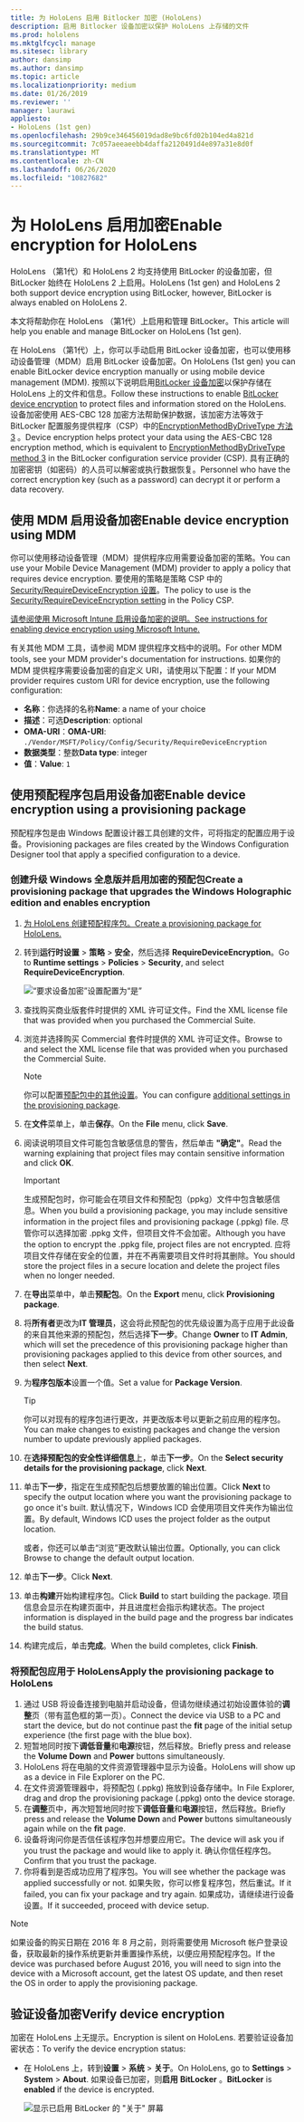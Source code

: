 ```yaml
---
title: 为 HoloLens 启用 Bitlocker 加密 (HoloLens)
description: 启用 Bitlocker 设备加密以保护 HoloLens 上存储的文件
ms.prod: hololens
ms.mktglfcycl: manage
ms.sitesec: library
author: dansimp
ms.author: dansimp
ms.topic: article
ms.localizationpriority: medium
ms.date: 01/26/2019
ms.reviewer: ''
manager: laurawi
appliesto:
- HoloLens (1st gen)
ms.openlocfilehash: 29b9ce346456019dad8e9bc6fd02b104ed4a821d
ms.sourcegitcommit: 7c057aeeaeebb4daffa2120491d4e897a31e8d0f
ms.translationtype: MT
ms.contentlocale: zh-CN
ms.lasthandoff: 06/26/2020
ms.locfileid: "10827682"
---
```

# <span data-ttu-id="d7036-103">为 HoloLens 启用加密</span><span class="sxs-lookup"><span data-stu-id="d7036-103">Enable encryption for HoloLens</span></span>

<span data-ttu-id="d7036-104">HoloLens （第1代）和 HoloLens 2 均支持使用 BitLocker 的设备加密，但 BitLocker 始终在 HoloLens 2 上启用。</span><span class="sxs-lookup"><span data-stu-id="d7036-104">HoloLens (1st gen) and HoloLens 2 both support device encryption using BitLocker, however, BitLocker is always enabled on HoloLens 2.</span></span>

<span data-ttu-id="d7036-105">本文将帮助你在 HoloLens （第1代）上启用和管理 BitLocker。</span><span class="sxs-lookup"><span data-stu-id="d7036-105">This article will help you enable and manage BitLocker on HoloLens (1st gen).</span></span>

<span data-ttu-id="d7036-106">在 HoloLens （第1代）上，你可以手动启用 BitLocker 设备加密，也可以使用移动设备管理（MDM）启用 BitLocker 设备加密。</span><span class="sxs-lookup"><span data-stu-id="d7036-106">On HoloLens (1st gen) you can enable BitLocker device encryption manually or using mobile device management (MDM).</span></span> <span data-ttu-id="d7036-107">按照以下说明启用[BitLocker 设备加密](https://docs.microsoft.com/windows/security/information-protection/bitlocker/bitlocker-device-encryption-overview-windows-10#bitlocker-device-encryption)以保护存储在 HoloLens 上的文件和信息。</span><span class="sxs-lookup"><span data-stu-id="d7036-107">Follow these instructions to enable [BitLocker device encryption](https://docs.microsoft.com/windows/security/information-protection/bitlocker/bitlocker-device-encryption-overview-windows-10#bitlocker-device-encryption) to protect files and information stored on the HoloLens.</span></span> <span data-ttu-id="d7036-108">设备加密使用 AES-CBC 128 加密方法帮助保护数据，该加密方法等效于 BitLocker 配置服务提供程序（CSP）中的[EncryptionMethodByDriveType 方法 3](https://docs.microsoft.com/windows/client-management/mdm/bitlocker-csp#encryptionmethodbydrivetype) 。</span><span class="sxs-lookup"><span data-stu-id="d7036-108">Device encryption helps protect your data using the AES-CBC 128 encryption method, which is equivalent to [EncryptionMethodByDriveType method 3](https://docs.microsoft.com/windows/client-management/mdm/bitlocker-csp#encryptionmethodbydrivetype) in the BitLocker configuration service provider (CSP).</span></span> <span data-ttu-id="d7036-109">具有正确的加密密钥（如密码）的人员可以解密或执行数据恢复。</span><span class="sxs-lookup"><span data-stu-id="d7036-109">Personnel who have the correct encryption key (such as a password) can decrypt it or perform a data recovery.</span></span>

## <span data-ttu-id="d7036-110">使用 MDM 启用设备加密</span><span class="sxs-lookup"><span data-stu-id="d7036-110">Enable device encryption using MDM</span></span>

<span data-ttu-id="d7036-111">你可以使用移动设备管理（MDM）提供程序应用需要设备加密的策略。</span><span class="sxs-lookup"><span data-stu-id="d7036-111">You can use your Mobile Device Management (MDM) provider to apply a policy that requires device encryption.</span></span> <span data-ttu-id="d7036-112">要使用的策略是策略 CSP 中的[Security/RequireDeviceEncryption 设置](https://docs.microsoft.com/windows/client-management/mdm/policy-csp-security#security-requiredeviceencryption)。</span><span class="sxs-lookup"><span data-stu-id="d7036-112">The policy to use is the [Security/RequireDeviceEncryption setting](https://docs.microsoft.com/windows/client-management/mdm/policy-csp-security#security-requiredeviceencryption) in the Policy CSP.</span></span>

[<span data-ttu-id="d7036-113">请参阅使用 Microsoft Intune 启用设备加密的说明。</span><span class="sxs-lookup"><span data-stu-id="d7036-113">See instructions for enabling device encryption using Microsoft Intune.</span></span>](https://docs.microsoft.com/intune/compliance-policy-create-windows#windows-holographic-for-business)

<span data-ttu-id="d7036-114">有关其他 MDM 工具，请参阅 MDM 提供程序文档中的说明。</span><span class="sxs-lookup"><span data-stu-id="d7036-114">For other MDM tools, see your MDM provider's documentation for instructions.</span></span> <span data-ttu-id="d7036-115">如果你的 MDM 提供程序需要设备加密的自定义 URI，请使用以下配置：</span><span class="sxs-lookup"><span data-stu-id="d7036-115">If your MDM provider requires custom URI for device encryption, use the following configuration:</span></span>

- <span data-ttu-id="d7036-116">**名称**：你选择的名称</span><span class="sxs-lookup"><span data-stu-id="d7036-116">**Name**: a name of your choice</span></span>
- <span data-ttu-id="d7036-117">**描述**：可选</span><span class="sxs-lookup"><span data-stu-id="d7036-117">**Description**: optional</span></span>
- <span data-ttu-id="d7036-118">**OMA-URI**：</span><span class="sxs-lookup"><span data-stu-id="d7036-118">**OMA-URI**:</span></span> `./Vendor/MSFT/Policy/Config/Security/RequireDeviceEncryption`
- <span data-ttu-id="d7036-119">**数据类型**：整数</span><span class="sxs-lookup"><span data-stu-id="d7036-119">**Data type**: integer</span></span>
- <span data-ttu-id="d7036-120">**值**：</span><span class="sxs-lookup"><span data-stu-id="d7036-120">**Value**:</span></span> `1`

## <span data-ttu-id="d7036-121">使用预配程序包启用设备加密</span><span class="sxs-lookup"><span data-stu-id="d7036-121">Enable device encryption using a provisioning package</span></span>

<span data-ttu-id="d7036-122">预配程序包是由 Windows 配置设计器工具创建的文件，可将指定的配置应用于设备。</span><span class="sxs-lookup"><span data-stu-id="d7036-122">Provisioning packages are files created by the Windows Configuration Designer tool that apply a specified configuration to a device.</span></span> 

### <span data-ttu-id="d7036-123">创建升级 Windows 全息版并启用加密的预配包</span><span class="sxs-lookup"><span data-stu-id="d7036-123">Create a provisioning package that upgrades the Windows Holographic edition and enables encryption</span></span>

1. [<span data-ttu-id="d7036-124">为 HoloLens 创建预配程序包。</span><span class="sxs-lookup"><span data-stu-id="d7036-124">Create a provisioning package for HoloLens.</span></span>](hololens-provisioning.md)
1. <span data-ttu-id="d7036-125">转到**运行时设置** > **策略** > **安全**，然后选择 **RequireDeviceEncryption**。</span><span class="sxs-lookup"><span data-stu-id="d7036-125">Go to **Runtime settings** > **Policies** > **Security**, and select **RequireDeviceEncryption**.</span></span>

    ![“要求设备加密”设置配置为“是”](images/device-encryption.png)

1. <span data-ttu-id="d7036-127">查找购买商业版套件时提供的 XML 许可证文件。</span><span class="sxs-lookup"><span data-stu-id="d7036-127">Find the XML license file that was provided when you purchased the Commercial Suite.</span></span>

1. <span data-ttu-id="d7036-128">浏览并选择购买 Commercial 套件时提供的 XML 许可证文件。</span><span class="sxs-lookup"><span data-stu-id="d7036-128">Browse to and select the XML license file that was provided when you purchased the Commercial Suite.</span></span>
    > [!NOTE]
    > <span data-ttu-id="d7036-129">你可以配置[预配包中的其他设置](hololens-provisioning.md)。</span><span class="sxs-lookup"><span data-stu-id="d7036-129">You can configure [additional settings in the provisioning package](hololens-provisioning.md).</span></span>

1. <span data-ttu-id="d7036-130">在**文件**菜单上，单击**保存**。</span><span class="sxs-lookup"><span data-stu-id="d7036-130">On the **File** menu, click **Save**.</span></span> 

1. <span data-ttu-id="d7036-131">阅读说明项目文件可能包含敏感信息的警告，然后单击 **"确定"**。</span><span class="sxs-lookup"><span data-stu-id="d7036-131">Read the warning explaining that project files may contain sensitive information and click **OK**.</span></span>

    > [!IMPORTANT]
    > <span data-ttu-id="d7036-132">生成预配包时，你可能会在项目文件和预配包（ppkg）文件中包含敏感信息。</span><span class="sxs-lookup"><span data-stu-id="d7036-132">When you build a provisioning package, you may include sensitive information in the project files and provisioning package (.ppkg) file.</span></span> <span data-ttu-id="d7036-133">尽管你可以选择加密 .ppkg 文件，但项目文件不会加密。</span><span class="sxs-lookup"><span data-stu-id="d7036-133">Although you have the option to encrypt the .ppkg file, project files are not encrypted.</span></span> <span data-ttu-id="d7036-134">应将项目文件存储在安全的位置，并在不再需要项目文件时将其删除。</span><span class="sxs-lookup"><span data-stu-id="d7036-134">You should store the project files in a secure location and delete the project files when no longer needed.</span></span>

1. <span data-ttu-id="d7036-135">在**导出**菜单中，单击**预配包**。</span><span class="sxs-lookup"><span data-stu-id="d7036-135">On the **Export** menu, click **Provisioning package**.</span></span>
1. <span data-ttu-id="d7036-136">将**所有者**更改为**IT 管理员**，这会将此预配包的优先级设置为高于应用于此设备的来自其他来源的预配包，然后选择**下一步**。</span><span class="sxs-lookup"><span data-stu-id="d7036-136">Change **Owner** to **IT Admin**, which will set the precedence of this provisioning package higher than provisioning packages applied to this device from other sources, and then select **Next**.</span></span>
1. <span data-ttu-id="d7036-137">为**程序包版本**设置一个值。</span><span class="sxs-lookup"><span data-stu-id="d7036-137">Set a value for **Package Version**.</span></span>

    > [!TIP]
    > <span data-ttu-id="d7036-138">你可以对现有的程序包进行更改，并更改版本号以更新之前应用的程序包。</span><span class="sxs-lookup"><span data-stu-id="d7036-138">You can make changes to existing packages and change the version number to update previously applied packages.</span></span>

1. <span data-ttu-id="d7036-139">在**选择预配包的安全性详细信息**上，单击**下一步**。</span><span class="sxs-lookup"><span data-stu-id="d7036-139">On the **Select security details for the provisioning package**, click **Next**.</span></span>
1. <span data-ttu-id="d7036-140">单击**下一步**，指定在生成预配包后想要放置的输出位置。</span><span class="sxs-lookup"><span data-stu-id="d7036-140">Click **Next** to specify the output location where you want the provisioning package to go once it's built.</span></span> <span data-ttu-id="d7036-141">默认情况下，Windows ICD 会使用项目文件夹作为输出位置。</span><span class="sxs-lookup"><span data-stu-id="d7036-141">By default, Windows ICD uses the project folder as the output location.</span></span>

    <span data-ttu-id="d7036-142">或者，你还可以单击“浏览”更改默认输出位置。</span><span class="sxs-lookup"><span data-stu-id="d7036-142">Optionally, you can click Browse to change the default output location.</span></span>

1. <span data-ttu-id="d7036-143">单击**下一步**。</span><span class="sxs-lookup"><span data-stu-id="d7036-143">Click **Next**.</span></span>
1. <span data-ttu-id="d7036-144">单击**构建**开始构建程序包。</span><span class="sxs-lookup"><span data-stu-id="d7036-144">Click **Build** to start building the package.</span></span> <span data-ttu-id="d7036-145">项目信息会显示在构建页面中，并且进度栏会指示构建状态。</span><span class="sxs-lookup"><span data-stu-id="d7036-145">The project information is displayed in the build page and the progress bar indicates the build status.</span></span>
1. <span data-ttu-id="d7036-146">构建完成后，单击**完成**。</span><span class="sxs-lookup"><span data-stu-id="d7036-146">When the build completes, click **Finish**.</span></span>

### <span data-ttu-id="d7036-147">将预配包应用于 HoloLens</span><span class="sxs-lookup"><span data-stu-id="d7036-147">Apply the provisioning package to HoloLens</span></span>

1. <span data-ttu-id="d7036-148">通过 USB 将设备连接到电脑并启动设备，但请勿继续通过初始设置体验的**调整**页（带有蓝色框的第一页）。</span><span class="sxs-lookup"><span data-stu-id="d7036-148">Connect the device via USB to a PC and start the device, but do not continue past the **fit** page of the initial setup experience (the first page with the blue box).</span></span>
1. <span data-ttu-id="d7036-149">短暂地同时按下**调低音量**和**电源**按钮，然后释放。</span><span class="sxs-lookup"><span data-stu-id="d7036-149">Briefly press and release the **Volume Down** and **Power** buttons simultaneously.</span></span>
1. <span data-ttu-id="d7036-150">HoloLens 将在电脑的文件资源管理器中显示为设备。</span><span class="sxs-lookup"><span data-stu-id="d7036-150">HoloLens will show up as a device in File Explorer on the PC.</span></span>
1. <span data-ttu-id="d7036-151">在文件资源管理器中，将预配包 (.ppkg) 拖放到设备存储中。</span><span class="sxs-lookup"><span data-stu-id="d7036-151">In File Explorer, drag and drop the provisioning package (.ppkg) onto the device storage.</span></span>
1. <span data-ttu-id="d7036-152">在**调整**页中，再次短暂地同时按下**调低音量**和**电源**按钮，然后释放。</span><span class="sxs-lookup"><span data-stu-id="d7036-152">Briefly press and release the **Volume Down** and **Power** buttons simultaneously again while on the **fit** page.</span></span>
1. <span data-ttu-id="d7036-153">设备将询问你是否信任该程序包并想要应用它。</span><span class="sxs-lookup"><span data-stu-id="d7036-153">The device will ask you if you trust the package and would like to apply it.</span></span> <span data-ttu-id="d7036-154">确认你信任程序包。</span><span class="sxs-lookup"><span data-stu-id="d7036-154">Confirm that you trust the package.</span></span>
1. <span data-ttu-id="d7036-155">你将看到是否成功应用了程序包。</span><span class="sxs-lookup"><span data-stu-id="d7036-155">You will see whether the package was applied successfully or not.</span></span> <span data-ttu-id="d7036-156">如果失败，你可以修复程序包，然后重试。</span><span class="sxs-lookup"><span data-stu-id="d7036-156">If it failed, you can fix your package and try again.</span></span> <span data-ttu-id="d7036-157">如果成功，请继续进行设备设置。</span><span class="sxs-lookup"><span data-stu-id="d7036-157">If it succeeded, proceed with device setup.</span></span>

> [!NOTE]
> <span data-ttu-id="d7036-158">如果设备的购买日期在 2016 年 8 月之前，则将需要使用 Microsoft 帐户登录设备，获取最新的操作系统更新并重置操作系统，以便应用预配程序包。</span><span class="sxs-lookup"><span data-stu-id="d7036-158">If the device was purchased before August 2016, you will need to sign into the device with a Microsoft account, get the latest OS update, and then reset the OS in order to apply the provisioning package.</span></span>

## <span data-ttu-id="d7036-159">验证设备加密</span><span class="sxs-lookup"><span data-stu-id="d7036-159">Verify device encryption</span></span>

<span data-ttu-id="d7036-160">加密在 HoloLens 上无提示。</span><span class="sxs-lookup"><span data-stu-id="d7036-160">Encryption is silent on HoloLens.</span></span> <span data-ttu-id="d7036-161">若要验证设备加密状态：</span><span class="sxs-lookup"><span data-stu-id="d7036-161">To verify the device encryption status:</span></span>

- <span data-ttu-id="d7036-162">在 HoloLens 上，转到**设置** > **系统** > **关于**。</span><span class="sxs-lookup"><span data-stu-id="d7036-162">On HoloLens, go to **Settings** > **System** > **About**.</span></span> <span data-ttu-id="d7036-163">如果设备已加密，则**启用** **BitLocker** 。</span><span class="sxs-lookup"><span data-stu-id="d7036-163">**BitLocker** is **enabled** if the device is encrypted.</span></span> 

    ![显示已启用 BitLocker 的 "关于" 屏幕](images/about-encryption.png)
